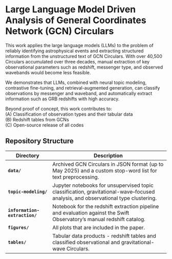 # Large Language Model Driven Analysis of General Coordinates Network (GCN) Circulars

This work applies the large language models (LLMs) to the problem of reliably identifying astrophysical events and extracting structured information from the unstructured text of GCN Circulars. With over 40,500 Circulars accumulated over three decades, manual extraction of key observational parameters such as redshift, messenger type, and observed wavebands would become less feasible.<br>

We demonstrates that LLMs, combined with neural topic modeling, contrastive fine-tuning, and retrieval-augmented generation, can classify observations by messenger and waveband, and automatically extract information such as GRB redshifts with high accuracy.

Beyond proof of concept, this work contributes to:<br> 
(A) Classification of observation types and their tabular data <br>
(B) Redshift tables from GCNs <br> 
(C) Open-source release of all codes

## Repository Structure

| Directory                     | Description                                                                                                                      |
| ----------------------------- | -------------------------------------------------------------------------------------------------------------------------------- |
| **`data/`**                   | Archived GCN Circulars in JSON format (up to May 2025) and a custom stop-word list for text preprocessing.                       |
| **`topic-modeling/`**         | Jupyter notebooks for unsupervised topic classification, gravitational-wave–focused analysis, and observational type clustering. |
| **`information-extraction/`** | Notebook for the redshift extraction pipeline and evaluation against the Swift Observatory’s manual redshift catalog.            |
| **`figures/`**                | All plots that are included in the paper.                                                                                     |
| **`tables/`**                 | Tabular data products - redshift tables and classified observational and gravitational-wave Circulars.                           |
